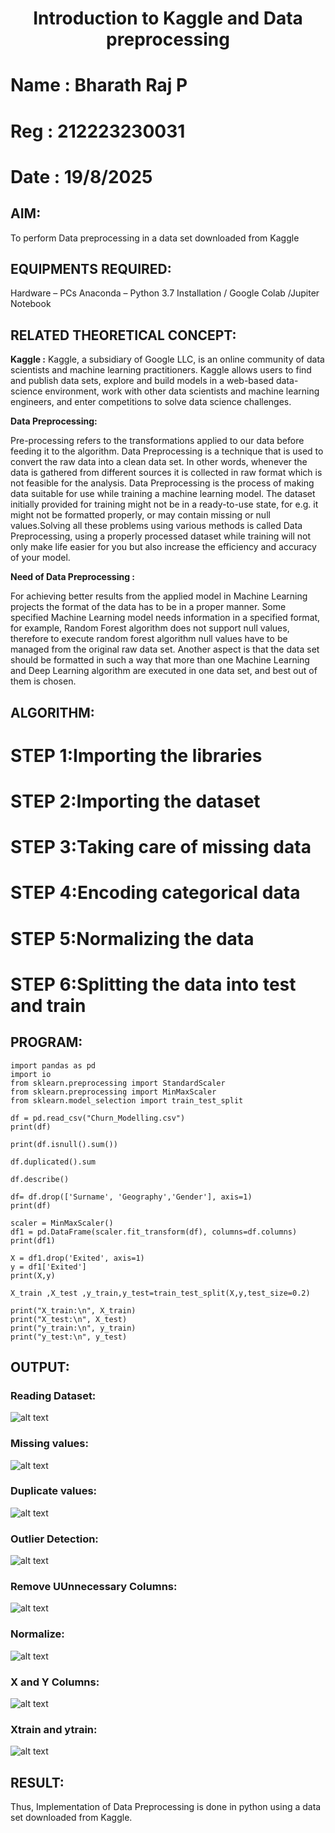 <H1 ALIGN =CENTER> Introduction to Kaggle and Data preprocessing</H1>

# Name : Bharath Raj P
# Reg  : 212223230031
# Date : 19/8/2025 

## AIM:

To perform Data preprocessing in a data set downloaded from Kaggle

## EQUIPMENTS REQUIRED:

Hardware – PCs
Anaconda – Python 3.7 Installation / Google Colab /Jupiter Notebook

## RELATED THEORETICAL CONCEPT:

**Kaggle :**
Kaggle, a subsidiary of Google LLC, is an online community of data scientists and machine learning practitioners. Kaggle allows users to find and publish data sets, explore and build models in a web-based data-science environment, work with other data scientists and machine learning engineers, and enter competitions to solve data science challenges.

**Data Preprocessing:**

Pre-processing refers to the transformations applied to our data before feeding it to the algorithm. Data Preprocessing is a technique that is used to convert the raw data into a clean data set. In other words, whenever the data is gathered from different sources it is collected in raw format which is not feasible for the analysis.
Data Preprocessing is the process of making data suitable for use while training a machine learning model. The dataset initially provided for training might not be in a ready-to-use state, for e.g. it might not be formatted properly, or may contain missing or null values.Solving all these problems using various methods is called Data Preprocessing, using a properly processed dataset while training will not only make life easier for you but also increase the efficiency and accuracy of your model.

**Need of Data Preprocessing :**

For achieving better results from the applied model in Machine Learning projects the format of the data has to be in a proper manner. Some specified Machine Learning model needs information in a specified format, for example, Random Forest algorithm does not support null values, therefore to execute random forest algorithm null values have to be managed from the original raw data set.
Another aspect is that the data set should be formatted in such a way that more than one Machine Learning and Deep Learning algorithm are executed in one data set, and best out of them is chosen.


## ALGORITHM:
# STEP 1:Importing the libraries<BR>
# STEP 2:Importing the dataset<BR>
# STEP 3:Taking care of missing data<BR>
# STEP 4:Encoding categorical data<BR>
# STEP 5:Normalizing the data<BR>
# STEP 6:Splitting the data into test and train<BR>

##  PROGRAM:

```
import pandas as pd
import io
from sklearn.preprocessing import StandardScaler
from sklearn.preprocessing import MinMaxScaler
from sklearn.model_selection import train_test_split
```
```
df = pd.read_csv("Churn_Modelling.csv")
print(df)
```
```
print(df.isnull().sum())
```
```
df.duplicated().sum
```
```
df.describe()
```
```
df= df.drop(['Surname', 'Geography','Gender'], axis=1)
print(df)
```
```
scaler = MinMaxScaler()
df1 = pd.DataFrame(scaler.fit_transform(df), columns=df.columns)
print(df1)
```
```
X = df1.drop('Exited', axis=1)
y = df1['Exited']
print(X,y)
```
```
X_train ,X_test ,y_train,y_test=train_test_split(X,y,test_size=0.2)
```
```
print("X_train:\n", X_train)
print("X_test:\n", X_test)
print("y_train:\n", y_train)
print("y_test:\n", y_test)
```
## OUTPUT:

### Reading Dataset:
![alt text](output/read.png)

### Missing values:
![alt text](output/missing.png)

### Duplicate values:
![alt text](output/duplicate.png)

### Outlier Detection:
![alt text](output/outlier.png)

### Remove UUnnecessary Columns:
![alt text](output/remove.png)

### Normalize:
![alt text](output/scale.png)

### X and Y Columns:
![alt text](output/xandy.png)

### Xtrain and ytrain:
![alt text](<output/xtestand ytest.png>)

## RESULT:
Thus, Implementation of Data Preprocessing is done in python  using a data set downloaded from Kaggle.


